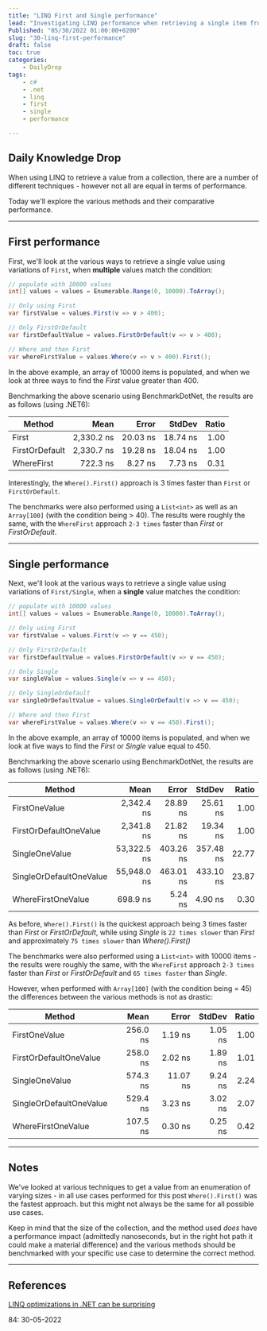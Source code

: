 ```yaml
---
title: "LINQ First and Single performance"
lead: "Investigating LINQ performance when retrieving a single item from a enumeration"
Published: "05/30/2022 01:00:00+0200"
slug: "30-linq-first-performance"
draft: false
toc: true
categories:
    - DailyDrop
tags:
    - c#
    - .net
    - linq
    - first
    - single
    - performance

---
```


## Daily Knowledge Drop

When using LINQ to retrieve a value from a collection, there are a number of different techniques - however not all are equal in terms of performance. 

Today we'll explore the various methods and their comparative performance.

---

## First performance

First, we'll look at the various ways to retrieve a single value using variations of `First`, when **multiple** values match the condition: 

``` csharp
// populate with 10000 values
int[] values = values = Enumerable.Range(0, 10000).ToArray();

// Only using First
var firstValue = values.First(v => v > 400);

// Only FirstOrDefault
var firstDefaultValue = values.FirstOrDefault(v => v > 400);

// Where and then First
var whereFirstValue = values.Where(v => v > 400).First();
```

In the above example, an array of 10000 items is populated, and when we look at three ways to find the _First_ value greater than 400.

Benchmarking the above scenario using BenchmarkDotNet, the results are as follows (using .NET6):

|         Method |       Mean |    Error |   StdDev | Ratio |
|--------------- |-----------:|---------:|---------:|------:|
|          First | 2,330.2 ns | 20.03 ns | 18.74 ns |  1.00 |
| FirstOrDefault | 2,330.7 ns | 19.28 ns | 18.04 ns |  1.00 |
|     WhereFirst |   722.3 ns |  8.27 ns |  7.73 ns |  0.31 |

Interestingly, the `Where().First()` approach is 3 times faster than `First` or `FirstOrDefault`.

The benchmarks were also performed using a `List<int>` as well as an `Array[100]` (with the condition being > 40). The results were roughly the same, with the `WhereFirst` approach `2-3 times` faster than _First_ or _FirstOrDefault_.

---

## Single performance

Next, we'll look at the various ways to retrieve a single value using variations of `First/Single`, when a **single** value matches the condition: 

``` csharp
// populate with 10000 values
int[] values = values = Enumerable.Range(0, 10000).ToArray();

// Only using First
var firstValue = values.First(v => v == 450);

// Only FirstOrDefault
var firstDefaultValue = values.FirstOrDefault(v => v == 450);

// Only Single
var singleValue = values.Single(v => v == 450);

// Only SingleOrDefault
var singleOrDefaultValue = values.SingleOrDefault(v => v == 450);

// Where and then First
var whereFirstValue = values.Where(v => v == 450).First();
```

In the above example, an array of 10000 items is populated, and when we look at five ways to find the _First_ or _Single_ value equal to 450.

Benchmarking the above scenario using BenchmarkDotNet, the results are as follows (using .NET6):

|                  Method |        Mean |     Error |    StdDev | Ratio |
|------------------------ |------------:|----------:|----------:|------:|
|           FirstOneValue |  2,342.4 ns |  28.89 ns |  25.61 ns |  1.00 |
|  FirstOrDefaultOneValue |  2,341.8 ns |  21.82 ns |  19.34 ns |  1.00 |
|          SingleOneValue | 53,322.5 ns | 403.26 ns | 357.48 ns | 22.77 |
| SingleOrDefaultOneValue | 55,948.0 ns | 463.01 ns | 433.10 ns | 23.87 |
|      WhereFirstOneValue |    698.9 ns |   5.24 ns |   4.90 ns |  0.30 |

As before, `Where().First()` is the quickest approach being 3 times faster than _First_ or _FirstOrDefault_, while using _Single_ is `22 times slower` than _First_ and approximately `75 times slower` than _Where().First()_

The benchmarks were also performed using a `List<int>` with 10000 items - the results were roughly the same, with the `WhereFirst` approach `2-3 times` faster than _First_ or _FirstOrDefault_ and `65 times faster` than _Single_.

However, when performed with `Array[100]` (with the condition being = 45) the differences between the various methods is not as drastic:


|                  Method |     Mean |    Error |  StdDev | Ratio | 
|------------------------ |---------:|---------:|--------:|------:|
|           FirstOneValue | 256.0 ns |  1.19 ns | 1.05 ns |  1.00 |
|  FirstOrDefaultOneValue | 258.0 ns |  2.02 ns | 1.89 ns |  1.01 |
|          SingleOneValue | 574.3 ns | 11.07 ns | 9.24 ns |  2.24 |
| SingleOrDefaultOneValue | 529.4 ns |  3.23 ns | 3.02 ns |  2.07 |
|      WhereFirstOneValue | 107.5 ns |  0.30 ns | 0.25 ns |  0.42 |


---

## Notes

We've looked at various techniques to get a value from an enumeration of varying sizes - in all use cases performed for this post `Where().First()` was the fastest approach. but this might not always be the same for all possible use cases.

Keep in mind that the size of the collection, and the method used _does_ have a performance impact (admittedly nanoseconds, but in the right hot path it could make a material difference) and the various methods should be benchmarked with your specific use case to determine the correct method.

---

## References

[LINQ optimizations in .NET can be surprising](https://leveluppp.ghost.io/content/images/size/w1000/2021/12/linq.png)  

<?# DailyDrop ?>84: 30-05-2022<?#/ DailyDrop ?>
